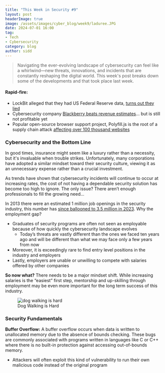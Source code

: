 ```yaml
---
title: "This Week in Security #9"
layout: post
headerImage: true
image: /assets/images/cyber_blog/week9/laduree.JPG
date: 2024-07-01 16:00
tag:
- Tech
- Cybersecurity
category: blog
author: sidd
---
```

> Navigating the ever-evolving landscape of cybersecurity can feel like a whirlwind—new threats, innovations, and incidents that are constantly reshaping the digital world. This week's post breaks down some of the developments and that took place last week.

<h4 style="font-weight:bold;">Rapid-fire:</h4>

- LockBit alleged that they had US Federal Reserve data, [turns out they lied](https://www.cyberdaily.au/security/10745-lockbit-lies-about-us-federal-reserve-data-publishes-alleged-evolve-bank-data)
- Cybersecurity company [Blackberry beats revenue estimates](https://finance.yahoo.com/video/blackberry-stock-pops-q1-earnings-195020534.html?guccounter=1&guce_referrer=aHR0cHM6Ly93d3cuZ29vZ2xlLmNvbS8&guce_referrer_sig=AQAAAGpoq9-cM3Ho6_pTJE4Dy9QzHI5fCZhiTN4MrlToTsEiXhlXlG3qDxiLuD0T00jMN6W_fG02jIlP_93z_otgrnv1bQwpYTAgNwUe6U3hEkrZE22sCxdpg-3wB2W1R8Xs4S7lSnFTzMuE44X2qUo7s6MV0blZCZhgsWt4nd-jBuhL)… but is still not profitable yet
- Popular open-source browser support project, Polyfill.js is the root of a supply chain attack [affecting over 100 thousand websites](https://securityboulevard.com/2024/07/more-than-100k-sites-impacted-by-polyfill-supply-chain-attack/)

### Cybersecurity and the Bottom Line

In good times, insurance might seem like a luxury rather than a necessity, but it's invaluable when trouble strikes. Unfortunately, many corporations have adopted a similar mindset toward their security culture, viewing it as an unnecessary expense rather than a crucial investment.

As trends have shown that cybersecurity incidents will continue to occur at increasing rates, the cost of not having a dependable security solution has become too high to ignore. The only issue? There aren’t enough professionals to fill the growing need…

In 2013 there were an estimated 1 million job openings in the security industry, this number has [since ballooned to 3.5 million in 2023](https://apnews.com/press-release/ein-presswire-newsmatics/technology-steve-morgan-ein-presswire-newsmatics-2c99c00b8673966bde5eca81f6535320). Why the employment gap?

- Graduates of security programs are often not seen as employable because of how quickly the cybersecurity landscape evolves
    - Today’s threats are vastly different than the ones we faced ten years ago and will be different than what we may face only a few years from now
- Moreover, it is exceedingly rare to find entry level positions in the industry and employers
- Lastly, employers are unable or unwilling to compete with salaries offered by other companies

**So now what?** There needs to be a major mindset shift. While increasing salaries is the “easiest” first step, mentorship and up-skilling through employment may be even more important for the long term success of this industry.

<figure>
        <img class="image" src="/assets/images/cyber_blog/week9/dogs.JPG" alt="dog walking is hard">
        <figcaption class="caption">Dog Walking is Hard</figcaption>
</figure>

### Security Fundamentals
**Buffer Overflow:** A buffer overflow occurs when data is written to unallocated memory due to the absence of bounds checking. These bugs are commonly associated with programs written in languages like C or C++ where there is no built-in protection against accessing out-of-bounds memory.
- Attackers will often exploit this kind of vulnerability to run their own malicious code instead of the original program